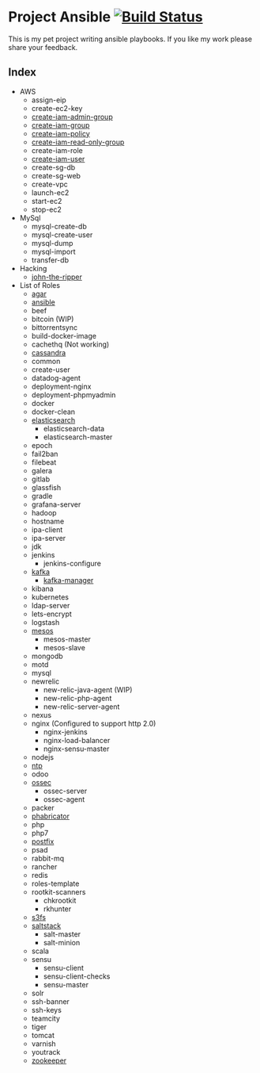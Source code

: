 # Project Ansible [![Build Status](https://travis-ci.org/adithyakhamithkar/ansible-playbooks.svg?branch=master)](https://travis-ci.org/adithyakhamithkar/ansible-playbooks)
This is my pet project writing ansible playbooks. If you like my work please share your feedback.

## Index
+ AWS
    - assign-eip
    - create-ec2-key
    - [create-iam-admin-group](https://github.com/adithyakhamithkar/ansible/blob/master/AWS/roles/create-iam-admin-group)
    - [create-iam-group](https://github.com/adithyakhamithkar/ansible/blob/master/AWS/roles/create-iam-group)
    - [create-iam-policy](https://github.com/adithyakhamithkar/ansible/blob/master/AWS/roles/create-iam-policy)
    - [create-iam-read-only-group](https://github.com/adithyakhamithkar/ansible/blob/master/AWS/roles/create-iam-read-only-group)
    - create-iam-role
    - [create-iam-user](https://github.com/adithyakhamithkar/ansible/blob/master/AWS/roles/create-iam-user)
    - create-sg-db
    - create-sg-web
    - create-vpc
    - launch-ec2
    - start-ec2
    - stop-ec2
+ MySql
    - mysql-create-db
    - mysql-create-user
    - mysql-dump
    - mysql-import
    - transfer-db
+ Hacking
    - [john-the-ripper](https://github.com/adithyakhamithkar/ansible/blob/master/Hacking/roles/john-the-ripper)
+ List of Roles
    - [agar](https://github.com/adithyakhamithkar/ansible/blob/master/roles/agar)
    - [ansible](https://github.com/adithyakhamithkar/ansible/blob/master/roles/ansible)
    - beef
    - bitcoin (WIP)
    - bittorrentsync
    - build-docker-image
    - cachethq (Not working)
    - [cassandra](https://github.com/adithyakhamithkar/ansible/blob/master/roles/cassandra)
    - common
    - create-user
    - datadog-agent
    - deployment-nginx
    - deployment-phpmyadmin
    - docker
    - docker-clean
    + [elasticsearch](https://github.com/adithyakhamithkar/ansible-playbooks/blob/master/roles/elasticsearch/README.md)
        - elasticsearch-data
        - elasticsearch-master
    - epoch
    - fail2ban
    - filebeat
    - galera
    - gitlab
    - glassfish
    - gradle
    - grafana-server
    - hadoop
    - hostname
    - ipa-client
    - ipa-server
    - jdk
    - jenkins
        - jenkins-configure
    - [kafka](https://github.com/adithyakhamithkar/ansible/blob/master/roles/kafka)
        - [kafka-manager](https://github.com/adithyakhamithkar/ansible/tree/master/roles/kafka-manager)
    - kibana
    - kubernetes
    - ldap-server
    - lets-encrypt
    - logstash
    - [mesos](https://github.com/adithyakhamithkar/ansible/blob/master/roles/mesos)
        - mesos-master
        - mesos-slave
    - mongodb
    - motd
    - mysql
    - newrelic
        - new-relic-java-agent (WIP)
        - new-relic-php-agent
        - new-relic-server-agent
    - nexus
    - nginx (Configured to support http 2.0)
        - nginx-jenkins
        - nginx-load-balancer
        - nginx-sensu-master
    - nodejs
    - [ntp](https://github.com/adithyakhamithkar/ansible/tree/master/roles/ntp)
    - odoo
    + [ossec](https://github.com/adithyakhamithkar/ansible/blob/master/roles/ossec-server)
        - ossec-server
        - ossec-agent
    - packer  
    - [phabricator](https://github.com/adithyakhamithkar/ansible/blob/master/roles/phabricator)
    - php
    - php7
    - [postfix](https://github.com/adithyakhamithkar/ansible/tree/master/roles/postfix)
    - psad
    - rabbit-mq
    - rancher
    - redis
    - roles-template
    - rootkit-scanners
        - chkrootkit
        - rkhunter
    - [s3fs](https://github.com/adithyakhamithkar/ansible/blob/master/roles/s3fs)
    - [saltstack](https://github.com/adithyakhamithkar/ansible/tree/master/roles/salt-master)
        - salt-master
        - salt-minion
    - scala
    - sensu
        - sensu-client
        - sensu-client-checks
        - sensu-master
    - solr
    - ssh-banner
    - ssh-keys
    - teamcity
    - tiger
    - tomcat
    - varnish
    - youtrack
    - [zookeeper](https://github.com/adithyakhamithkar/ansible/blob/master/roles/zookeeper)
